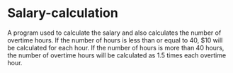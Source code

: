 # Salary-calculation

A program used to calculate the salary and also calculates the number of overtime hours. 
If the number of hours is less than or equal to 40, $10 will be calculated for each hour. 
If the number of hours is more than 40 hours, the number of overtime hours will be calculated as 1.5 times each overtime hour.

